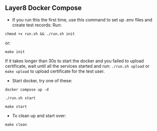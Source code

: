 ## Layer8 Docker Compose

- If you run this the first time, use this command to set up .env files and create test records:
Run:
```
chmod +x run.sh && ./run.sh init
```
or:
```
make init
```

If it takes longer than 30s to start the docker and you failed to upload certificate, wait until all the services started and run:
`./run.sh upload` or `make upload` to upload certificate for the test user.

- Start docker, try one of these:
```
docker compose up -d
```
```
./run.sh start
```
```
make start
```

- To clean up and start over:
```
make clean
```
